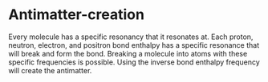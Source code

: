 # Antimatter-creation
Every molecule has a specific resonancy that it resonates at. Each proton, neutron, electron, and positron bond enthalpy has a specific resonance that will break and form the bond. Breaking a molecule into atoms with these specific frequencies is possible. Using the inverse bond enthalpy frequency will create the antimatter.

